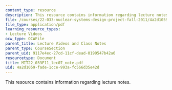 ```yaml
---
content_type: resource
description: This resource contains information regarding lecture notes.
file: /courses/22-033-nuclear-systems-design-project-fall-2011/4a2d1059fade1cce993afc566d35e42d_MIT22_033F11_lec07_note.pdf
file_type: application/pdf
learning_resource_types:
- Lecture Videos
ocw_type: OCWFile
parent_title: Lecture Videos and Class Notes
parent_type: CourseSection
parent_uid: 9117e4ec-27cd-11cf-dead-0199547b42a6
resourcetype: Document
title: MIT22_033F11_lec07_note.pdf
uid: 4a2d1059-fade-1cce-993a-fc566d35e42d
---
```

This resource contains information regarding lecture notes.

